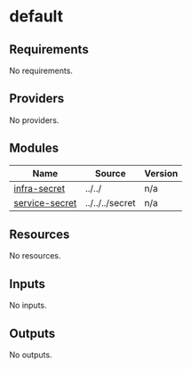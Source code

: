 # default

<!-- BEGINNING OF PRE-COMMIT-TERRAFORM DOCS HOOK -->
## Requirements

No requirements.

## Providers

No providers.

## Modules

| Name | Source | Version |
|------|--------|---------|
| <a name="module_infra-secret"></a> [infra-secret](#module\_infra-secret) | ../../ | n/a |
| <a name="module_service-secret"></a> [service-secret](#module\_service-secret) | ../../../secret | n/a |

## Resources

No resources.

## Inputs

No inputs.

## Outputs

No outputs.
<!-- END OF PRE-COMMIT-TERRAFORM DOCS HOOK -->
